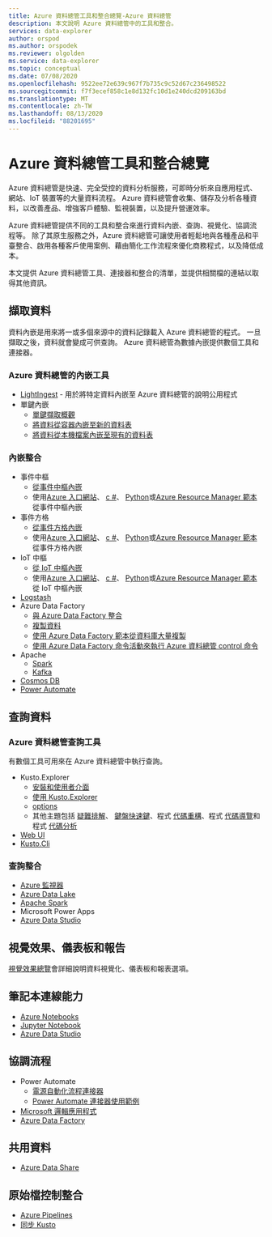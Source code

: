 ```yaml
---
title: Azure 資料總管工具和整合總覽-Azure 資料總管
description: 本文說明 Azure 資料總管中的工具和整合。
services: data-explorer
author: orspod
ms.author: orspodek
ms.reviewer: olgolden
ms.service: data-explorer
ms.topic: conceptual
ms.date: 07/08/2020
ms.openlocfilehash: 9522ee72e639c967f7b735c9c52d67c236498522
ms.sourcegitcommit: f7f3ecef858c1e8d132fc10d1e240dcd209163bd
ms.translationtype: MT
ms.contentlocale: zh-TW
ms.lasthandoff: 08/13/2020
ms.locfileid: "88201695"
---
```

# <a name="azure-data-explorer-tools-and-integrations-overview"></a>Azure 資料總管工具和整合總覽

Azure 資料總管是快速、完全受控的資料分析服務，可即時分析來自應用程式、網站、IoT 裝置等的大量資料流程。 Azure 資料總管會收集、儲存及分析各種資料，以改善產品、增強客戶體驗、監視裝置，以及提升營運效率。 

Azure 資料總管提供不同的工具和整合來進行資料內嵌、查詢、視覺化、協調流程等。 除了其原生服務之外，Azure 資料總管可讓使用者輕鬆地與各種產品和平臺整合、啟用各種客戶使用案例、藉由簡化工作流程來優化商務程式，以及降低成本。 

本文提供 Azure 資料總管工具、連接器和整合的清單，並提供相關檔的連結以取得其他資訊。

## <a name="ingest-data"></a>擷取資料 

資料內嵌是用來將一或多個來源中的資料記錄載入 Azure 資料總管的程式。 一旦擷取之後，資料就會變成可供查詢。 Azure 資料總管為數據內嵌提供數個工具和連接器。 

### <a name="azure-data-explorer-ingestion-tools"></a>Azure 資料總管的內嵌工具

* [LightIngest](lightingest.md) - 用於將特定資料內嵌至 Azure 資料總管的說明公用程式
* 單鍵內嵌
    * [單鍵擷取概觀](ingest-data-one-click.md) 
    * [將資料從容器內嵌至新的資料表](one-click-ingestion-new-table.md)
    * [將資料從本機檔案內嵌至現有的資料表](one-click-ingestion-existing-table.md)

### <a name="ingestion-integrations"></a>內嵌整合

* 事件中樞
    * [從事件中樞內嵌](ingest-data-event-hub-overview.md)
    * 使用[Azure 入口網站](ingest-data-event-hub.md)、 [c #](data-connection-event-hub-csharp.md)、 [Python](data-connection-event-hub-python.md)或[Azure Resource Manager 範本](data-connection-event-hub-resource-manager.md)從事件中樞內嵌
* 事件方格
    * [從事件方格內嵌](ingest-data-event-grid-overview.md)
    * 使用[Azure 入口網站](ingest-data-event-grid.md)、 [c #](data-connection-event-grid-csharp.md)、 [Python](data-connection-event-grid-python.md)或[Azure Resource Manager 範本](data-connection-event-grid-resource-manager.md)從事件方格內嵌
* IoT 中樞
    * [從 IoT 中樞內嵌](ingest-data-iot-hub-overview.md)
    * 使用[Azure 入口網站](ingest-data-iot-hub.md)、 [c #](data-connection-iot-hub-csharp.md)、 [Python](data-connection-iot-hub-python.md)或[Azure Resource Manager 範本](data-connection-iot-hub-resource-manager.md)從 IoT 中樞內嵌
* [Logstash](ingest-data-logstash.md)
* Azure Data Factory
    * [與 Azure Data Factory 整合](data-factory-integration.md)
    * [複製資料](data-factory-load-data.md)
    * [使用 Azure Data Factory 範本從資料庫大量複製](data-factory-template.md)
    * [使用 Azure Data Factory 命令活動來執行 Azure 資料總管 control 命令](data-factory-command-activity.md)
* Apache 
    * [Spark](spark-connector.md)
    * [Kafka](ingest-data-kafka.md)
* [Cosmos DB](https://github.com/Azure/azure-kusto-labs/tree/master/cosmosdb-adx-integration)
* [Power Automate](flow.md)

## <a name="query-data"></a>查詢資料

### <a name="azure-data-explorer-query-tools"></a>Azure 資料總管查詢工具

有數個工具可用來在 Azure 資料總管中執行查詢。

* Kusto.Explorer
    * [安裝和使用者介面](kusto/tools/kusto-explorer.md)
    * [使用 Kusto.Explorer](kusto/tools/kusto-explorer-using.md)
    * [options](kusto/tools/kusto-explorer-options.md)
    * 其他主題包括 [疑難排解](kusto/tools/kusto-explorer-troubleshooting.md)、 [鍵盤快速鍵](kusto/tools/kusto-explorer-shortcuts.md)、程式 [代碼重構](kusto/tools/kusto-explorer-refactor.md)、程式 [代碼導覽](kusto/tools/kusto-explorer-codenav.md)和程式 [代碼分析](kusto/tools/kusto-explorer-code-analyzer.md)
* [Web UI](web-query-data.md)
* [Kusto.Cli](kusto/tools/kusto-cli.md)

### <a name="query-integrations"></a>查詢整合

* [Azure 監視器](query-monitor-data.md)
* [Azure Data Lake](data-lake-query-data.md)
* [Apache Spark](spark-connector.md)
* Microsoft Power Apps
* [Azure Data Studio](https://docs.microsoft.com/sql/azure-data-studio/notebooks-kqlmagic)

## <a name="visualizations-dashboards-and-reporting"></a>視覺效果、儀表板和報告

[視覺效果總覽](viz-overview.md)會詳細說明資料視覺化、儀表板和報表選項。 

## <a name="notebook-connectivity"></a>筆記本連線能力

* [Azure Notebooks](azure-notebooks.md)
* [Jupyter Notebook](kqlmagic.md)
* [Azure Data Studio](https://docs.microsoft.com/sql/azure-data-studio/notebooks-kqlmagic)

## <a name="orchestration"></a>協調流程

* Power Automate
    * [電源自動化流程連接器](flow.md)
    * [Power Automate 連接器使用範例](flow-usage.md)
* [Microsoft 邏輯應用程式](kusto/tools/logicapps.md) 
* [Azure Data Factory](data-factory-integration.md)

## <a name="share-data"></a>共用資料

* [Azure Data Share](data-share.md)

## <a name="source-control-integration"></a>原始檔控制整合

* [Azure Pipelines](devops.md) 
* [同步 Kusto](kusto/tools/synckusto.md) 

<!--Open Source Tools-->
